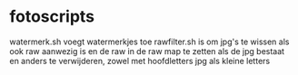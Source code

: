# fotoscripts

watermerk.sh voegt watermerkjes toe
rawfilter.sh is om jpg's te wissen als ook raw aanwezig is en de raw in de raw map te zetten als de jpg bestaat en anders te verwijderen, zowel met hoofdletters jpg als kleine letters
